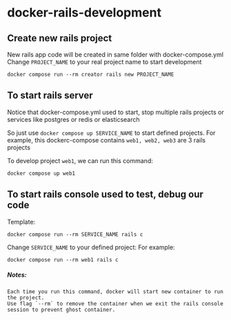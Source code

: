 # docker-rails-development

## Create new rails project

New rails app code will be created in same folder with docker-compose.yml
Change `PROJECT_NAME` to your real project name to start development

```
docker compose run --rm creator rails new PROJECT_NAME
```

## To start rails server

Notice that docker-compose.yml used to start, stop multiple rails projects or services like postgres or redis or elasticsearch

So just use `docker compose up SERVICE_NAME` to start defined projects.
For example, this dockerc-compose contains `web1, web2, web3` are 3 rails projects

To develop project `web1`, we can run this command:

```
docker compose up web1
```

## To start rails console used to test, debug our code

Template:

```
docker compose run --rm SERVICE_NAME rails c
```

Change `SERVICE_NAME` to your defined project:
For example:

```
docker compose run --rm web1 rails c
```

##### Notes:

```
Each time you run this command, docker will start new container to run the project.
Use flag `--rm` to remove the container when we exit the rails console session to prevent ghost container.
```
